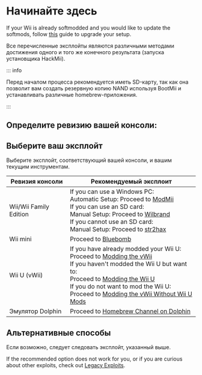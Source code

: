 # Начинайте здесь

If your Wii is already softmodded and you would like to update the softmods, follow [this](hackmii) guide to upgrade your setup.

Все перечисленные эксплойты являются различными методами достижения одного и того же конечного результата (запуска установщика HackMii).

::: info

Перед началом процесса рекомендуется иметь SD-карту, так как она позволит вам создать резервную копию NAND используя BootMii и устанавливать различные homebrew-приложения.

:::

## Определите ревизию вашей консоли:

<!--@include: @/_include/identify-console.html -->

## Выберите ваш эксплойт

Выберите эксплойт, соответствующий вашей консоли, и вашим текущим инструментам.

| Ревизия консоли                 | Рекомендуемый эксплоит                                                                                                                                                                                                                                                                                                                                                        |
| ------------------------------- | ----------------------------------------------------------------------------------------------------------------------------------------------------------------------------------------------------------------------------------------------------------------------------------------------------------------------------------------------------------------------------- |
| Wii/Wii Family Edition          | If you can use a Windows PC:<br> Automatic Setup: Proceed to [ModMii](modmii)<br> If you can use an SD card:<br> Manual Setup: Proceed to [Wilbrand](wilbrand)<br> If you cannot use an SD card:<br> Manual Setup: Proceed to [str2hax](str2hax)<br>                          |
| Wii mini                        | Proceed to [Bluebomb](bluebomb)                                                                                                                                                                                                                                                                                                                                               |
| Wii U (vWii) | If you have already modded your Wii U:<br> Proceed to [Modding the vWii](vwii-homebrew-channel)<br> If you haven't modded the Wii U but want to:<br> Proceed to [Modding the Wii U](https://wiiu.hacks.guide)<br> If you do not want to mod the Wii U:<br> Proceed to [Modding the vWii Without Wii U Mods](wiiu-nand-dumper) |
| Эмулятор Dolphin                | Proceed to [Homebrew Channel on Dolphin](homebrew-dolphin)                                                                                                                                                                                                                                                                                                                    |

## Альтернативные способы

Если возможно, следует следовать эксплойт, указанный выше.

If the recommended option does not work for you, or if you are curious about other exploits, check out [Legacy Exploits](legacy-exploits).
